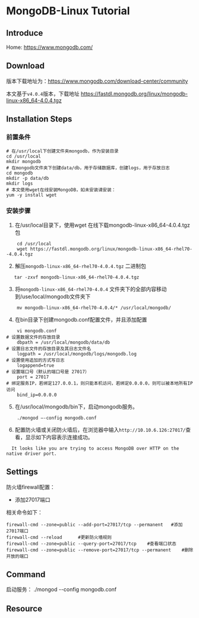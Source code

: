 # MongoDB-Linux Tutorial

## Introduce

Home: https://www.mongodb.com/
## Download
版本下载地址为：https://www.mongodb.com/download-center/community

本文基于`v4.0.4`版本，下载地址
https://fastdl.mongodb.org/linux/mongodb-linux-x86_64-4.0.4.tgz
## Installation Steps
### 前置条件
```
# 在/usr/local下创建文件夹mongodb，作为安装目录
cd /usr/local
mkdir mongodb                    
# 在mongodb文件夹下创建data/db，用于存储数据库，创建logs，用于存放日志
cd mongodb
mkdir -p data/db
mkdir logs
# 本文使用wget在线安装MongoDB，如未安装请安装：
yum -y install wget
```
### 安装步骤

1. 在/usr/local目录下，使用wget 在线下载mongodb-linux-x86_64-4.0.4.tgz包
```
    cd /usr/local
    wget https://fastdl.mongodb.org/linux/mongodb-linux-x86_64-rhel70--4.0.4.tgz
```
2. 解压`mongodb-linux-x86_64-rhel70-4.0.4.tgz` 二进制包
```
   tar -zxvf mongodb-linux-x86_64-rhel70-4.0.4.tgz       
```
3. 将`mongodb-linux-x86_64-rhel70-4.0.4` 文件夹下的全部内容移动到/use/local/mongodb文件夹下
```
    mv mongodb-linux-x86_64-rhel70-4.0.4/* /usr/local/mongodb/
```
4. 在bin目录下创建mongodb.conf配置文件，并且添加配置
```
    vi mongodb.conf
# 设置数据文件的存放目录
    dbpath = /usr/local/mongodb/data/db
# 设置日志文件的存放目录及其日志文件名
    logpath = /usr/local/mongodb/logs/mongodb.log
# 设置使用追加的方式写日志
    logappend=true
# 设置端口号（默认的端口号是 27017）
    port = 27017 
# 绑定服务IP，若绑定127.0.0.1，则只能本机访问，若绑定0.0.0.0，则可以被本地所有IP访问
    bind_ip=0.0.0.0
```
5. 在/usr/local/mongodb/bin下，启动mongodb服务。
```
    ./mongod –-config mongodb.conf
```
6. 配置防火墙或关闭防火墙后，在浏览器中输入`http://10.10.6.126:27017/`查看，显示如下内容表示连接成功。
  ```
    It looks like you are trying to access MongoDB over HTTP on the native driver port.
  ```
  
## Settings

防火墙firewall配置：
+ 添加27017端口

相关命令如下：

```
firewall-cmd --zone=public --add-port=27017/tcp --permanent   #添加27017端口
firewall-cmd --reload      #更新防火墙规则
firewall-cmd --zone=public --query-port=27017/tcp    #查看端口状态
firewall-cmd --zone=public --remove-port=27017/tcp --permanent    #删除开放的端口
```

## Command

启动服务：
./mongod --config mongodb.conf


## Resource
